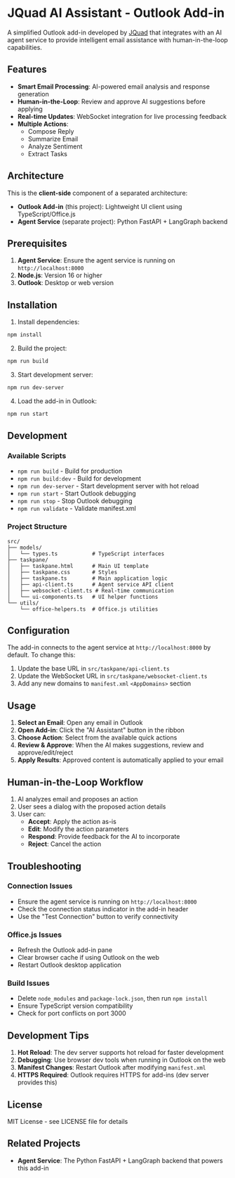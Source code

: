 # JQuad AI Assistant - Outlook Add-in

A simplified Outlook add-in developed by [JQuad](https://www.jquad.rocks/) that integrates with an AI agent service to provide intelligent email assistance with human-in-the-loop capabilities.

## Features

- **Smart Email Processing**: AI-powered email analysis and response generation
- **Human-in-the-Loop**: Review and approve AI suggestions before applying
- **Real-time Updates**: WebSocket integration for live processing feedback
- **Multiple Actions**: 
  - Compose Reply
  - Summarize Email
  - Analyze Sentiment
  - Extract Tasks

## Architecture

This is the **client-side** component of a separated architecture:

- **Outlook Add-in** (this project): Lightweight UI client using TypeScript/Office.js
- **Agent Service** (separate project): Python FastAPI + LangGraph backend

## Prerequisites

1. **Agent Service**: Ensure the agent service is running on `http://localhost:8000`
2. **Node.js**: Version 16 or higher
3. **Outlook**: Desktop or web version

## Installation

1. Install dependencies:
```bash
npm install
```

2. Build the project:
```bash
npm run build
```

3. Start development server:
```bash
npm run dev-server
```

4. Load the add-in in Outlook:
```bash
npm run start
```

## Development

### Available Scripts

- `npm run build` - Build for production
- `npm run build:dev` - Build for development
- `npm run dev-server` - Start development server with hot reload
- `npm run start` - Start Outlook debugging
- `npm run stop` - Stop Outlook debugging
- `npm run validate` - Validate manifest.xml

### Project Structure

```
src/
├── models/
│   └── types.ts           # TypeScript interfaces
├── taskpane/
│   ├── taskpane.html      # Main UI template
│   ├── taskpane.css       # Styles
│   ├── taskpane.ts        # Main application logic
│   ├── api-client.ts      # Agent service API client
│   ├── websocket-client.ts # Real-time communication
│   └── ui-components.ts   # UI helper functions
└── utils/
    └── office-helpers.ts  # Office.js utilities
```

## Configuration

The add-in connects to the agent service at `http://localhost:8000` by default. To change this:

1. Update the base URL in `src/taskpane/api-client.ts`
2. Update the WebSocket URL in `src/taskpane/websocket-client.ts`
3. Add any new domains to `manifest.xml` `<AppDomains>` section

## Usage

1. **Select an Email**: Open any email in Outlook
2. **Open Add-in**: Click the "AI Assistant" button in the ribbon
3. **Choose Action**: Select from the available quick actions
4. **Review & Approve**: When the AI makes suggestions, review and approve/edit/reject
5. **Apply Results**: Approved content is automatically applied to your email

## Human-in-the-Loop Workflow

1. AI analyzes email and proposes an action
2. User sees a dialog with the proposed action details
3. User can:
   - **Accept**: Apply the action as-is
   - **Edit**: Modify the action parameters
   - **Respond**: Provide feedback for the AI to incorporate
   - **Reject**: Cancel the action

## Troubleshooting

### Connection Issues
- Ensure the agent service is running on `http://localhost:8000`
- Check the connection status indicator in the add-in header
- Use the "Test Connection" button to verify connectivity

### Office.js Issues
- Refresh the Outlook add-in pane
- Clear browser cache if using Outlook on the web
- Restart Outlook desktop application

### Build Issues
- Delete `node_modules` and `package-lock.json`, then run `npm install`
- Ensure TypeScript version compatibility
- Check for port conflicts on port 3000

## Development Tips

1. **Hot Reload**: The dev server supports hot reload for faster development
2. **Debugging**: Use browser dev tools when running in Outlook on the web
3. **Manifest Changes**: Restart Outlook after modifying `manifest.xml`
4. **HTTPS Required**: Outlook requires HTTPS for add-ins (dev server provides this)

## License

MIT License - see LICENSE file for details

## Related Projects

- **Agent Service**: The Python FastAPI + LangGraph backend that powers this add-in